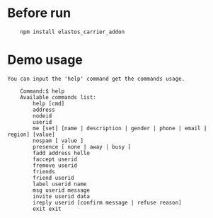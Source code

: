 
# Before run

```shell
    npm install elastos_carrier_addon
```

# Demo usage

    You can input the 'help' command get the commands usage.

```shell
    Command:$ help
    Available commands list:
        help [cmd]
        address
        nodeid
        userid
        me [set] [name | description | gender | phone | email | region] [value]
        nospam [ value ]
        presence [ none | away | busy ]
        fadd address hello
        faccept userid
        fremove userid
        friends
        friend userid
        label userid name
        msg userid message
        invite userid data
        ireply userid [confirm message | refuse reason]
        exit exit
```
